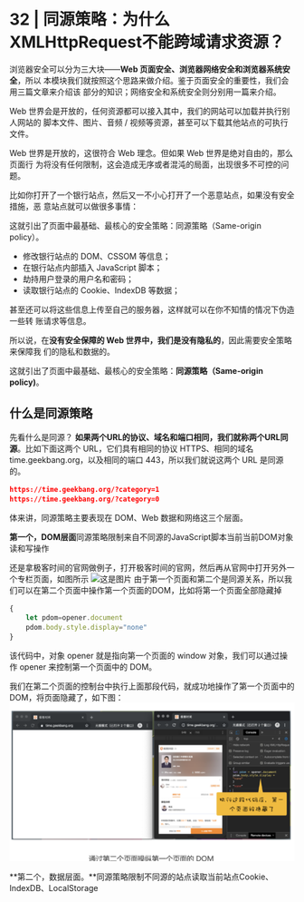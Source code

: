 # 32 | 同源策略：为什么XMLHttpRequest不能跨域请求资源？

浏览器安全可以分为三大块——**Web 页面安全、浏览器网络安全和浏览器系统安全**，所以
本模块我们就按照这个思路来做介绍。鉴于页面安全的重要性，我们会用三篇文章来介绍该
部分的知识；网络安全和系统安全则分别用一篇来介绍。


Web 世界会是开放的，任何资源都可以接入其中，我们的网站可以加载并执行别人网站的
脚本文件、图片、音频 / 视频等资源，甚至可以下载其他站点的可执行文件。

Web 世界是开放的，这很符合 Web 理念。但如果 Web 世界是绝对自由的，那么页面行
为将没有任何限制，这会造成无序或者混沌的局面，出现很多不可控的问题。

比如你打开了一个银行站点，然后又一不小心打开了一个恶意站点，如果没有安全措施，恶
意站点就可以做很多事情：

这就引出了页面中最基础、最核心的安全策略：同源策略（Same-origin policy）。

- 修改银行站点的 DOM、CSSOM 等信息；
- 在银行站点内部插入 JavaScript 脚本；
- 劫持用户登录的用户名和密码；
- 读取银行站点的 Cookie、IndexDB 等数据；

甚至还可以将这些信息上传至自己的服务器，这样就可以在你不知情的情况下伪造一些转
账请求等信息。

所以说，在**没有安全保障的 Web 世界中，我们是没有隐私的**，因此需要安全策略来保障我
们的隐私和数据的。

这就引出了页面中最基础、最核心的安全策略：**同源策略（Same-origin policy)**。


## 什么是同源策略

先看什么是同源？
**如果两个URL的协议、域名和端口相同，我们就称两个URL同源**。比如下面这两个
URL，它们具有相同的协议 HTTPS、相同的域名 time.geekbang.org，以及相同的端口
443，所以我们就说这两个 URL 是同源的。

```json
https://time.geekbang.org/?category=1
https://time.geekbang.org/?category=0
```
体来讲，同源策略主要表现在 DOM、Web 数据和网络这三个层面。

**第一个，DOM层面**同源策略限制来自不同源的JavaScript脚本当前当前DOM对象读和写操作

还是拿极客时间的官网做例子，打开极客时间的官网，然后再从官网中打开另外一个专栏页面，如图所示
![这是图片](./1.png)
由于第一个页面和第二个是同源关系，所以我们可以在第二个页面中操作第一个页面的DOM，比如将第一个页面全部隐藏掉

```js
{
    let pdom=opener.document
    pdom.body.style.display="none"
}
```
该代码中，对象 opener 就是指向第一个页面的 window 对象，我们可以通过操作
opener 来控制第一个页面中的 DOM。

我们在第二个页面的控制台中执行上面那段代码，就成功地操作了第一个页面中的 DOM，将页面隐藏了，如下图：
![这是图片](./2.png)


**第二个，数据层面。**同源策略限制不同源的站点读取当前站点Cookie、IndexDB、LocalStorage